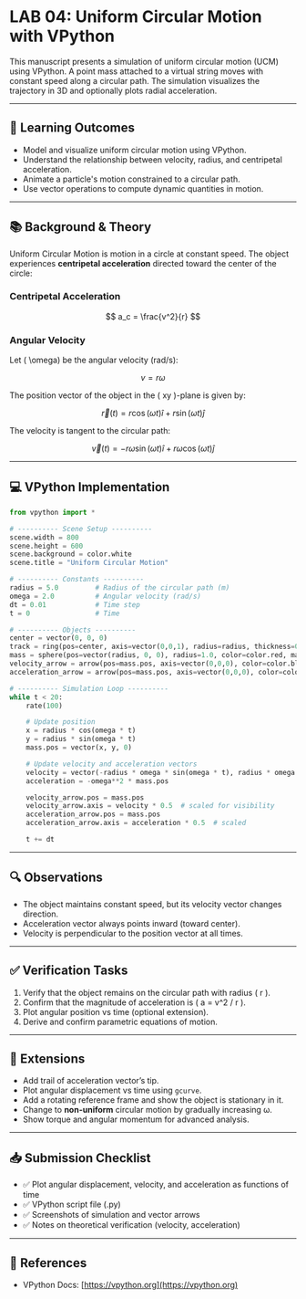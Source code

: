 # LAB 04: Uniform Circular Motion with VPython

This manuscript presents a simulation of uniform circular motion (UCM) using VPython. A point mass attached to a virtual string moves with constant speed along a circular path. The simulation visualizes the trajectory in 3D and optionally plots radial acceleration.

---

## 🎯 Learning Outcomes

- Model and visualize uniform circular motion using VPython.
- Understand the relationship between velocity, radius, and centripetal acceleration.
- Animate a particle's motion constrained to a circular path.
- Use vector operations to compute dynamic quantities in motion.

---

## 📚 Background & Theory

Uniform Circular Motion is motion in a circle at constant speed. The object experiences **centripetal acceleration** directed toward the center of the circle:

### Centripetal Acceleration

$$
a_c = \frac{v^2}{r}
$$

### Angular Velocity

Let \( \omega\) be the angular velocity (rad/s):

$$
v = r\omega
$$

The position vector of the object in the \( xy \)-plane is given by:

$$
\vec{r}(t) = r\cos(\omega t)\hat{i} + r\sin(\omega t)\hat{j}
$$

The velocity is tangent to the circular path:

$$
\vec{v}(t) = -r\omega\sin(\omega t)\hat{i} + r\omega\cos(\omega t)\hat{j}
$$

---

## 💻 VPython Implementation

```python
from vpython import *

# ---------- Scene Setup ----------
scene.width = 800
scene.height = 600
scene.background = color.white
scene.title = "Uniform Circular Motion"

# ---------- Constants ----------
radius = 5.0         # Radius of the circular path (m)
omega = 2.0          # Angular velocity (rad/s)
dt = 0.01            # Time step
t = 0                # Time

# ---------- Objects ----------
center = vector(0, 0, 0)
track = ring(pos=center, axis=vector(0,0,1), radius=radius, thickness=0.05, color=color.gray(0.7))
mass = sphere(pos=vector(radius, 0, 0), radius=1.0, color=color.red, make_trail=True)
velocity_arrow = arrow(pos=mass.pos, axis=vector(0,0,0), color=color.blue, shaftwidth=0.2)
acceleration_arrow = arrow(pos=mass.pos, axis=vector(0,0,0), color=color.green, shaftwidth=0.2)

# ---------- Simulation Loop ----------
while t < 20:
    rate(100)

    # Update position
    x = radius * cos(omega * t)
    y = radius * sin(omega * t)
    mass.pos = vector(x, y, 0)

    # Update velocity and acceleration vectors
    velocity = vector(-radius * omega * sin(omega * t), radius * omega * cos(omega * t), 0)
    acceleration = -omega**2 * mass.pos

    velocity_arrow.pos = mass.pos
    velocity_arrow.axis = velocity * 0.5  # scaled for visibility
    acceleration_arrow.pos = mass.pos
    acceleration_arrow.axis = acceleration * 0.5  # scaled

    t += dt
```

---

## 🔍 Observations

- The object maintains constant speed, but its velocity vector changes direction.
- Acceleration vector always points inward (toward center).
- Velocity is perpendicular to the position vector at all times.

---

## ✅ Verification Tasks

1. Verify that the object remains on the circular path with radius \( r \).
2. Confirm that the magnitude of acceleration is \( a = v^2 / r \).
3. Plot angular position vs time (optional extension).
4. Derive and confirm parametric equations of motion.

---

## 🧪 Extensions

- Add trail of acceleration vector’s tip.
- Plot angular displacement vs time using `gcurve`.
- Add a rotating reference frame and show the object is stationary in it.
- Change to **non-uniform** circular motion by gradually increasing ω.
- Show torque and angular momentum for advanced analysis.

---

## 📥 Submission Checklist

- ✅ Plot angular displacement, velocity, and acceleration as functions of time
- ✅ VPython script file (.py)
- ✅ Screenshots of simulation and vector arrows
- ✅ Notes on theoretical verification (velocity, acceleration)


---

## 🔗 References

- VPython Docs: [https://vpython.org](https://vpython.org)


